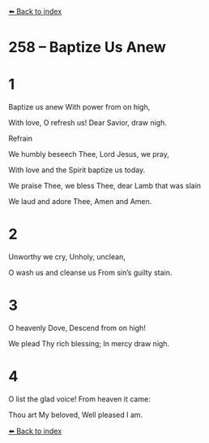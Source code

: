 [⬅️ Back to index](../README.md)

# 258 – Baptize Us Anew





# 1

Baptize us anew With power from on high,

With love, O refresh us! Dear Savior, draw nigh.



Refrain

We humbly beseech Thee, Lord Jesus, we pray,

With love and the Spirit baptize us today.

We praise Thee, we bless Thee, dear Lamb that was slain

We laud and adore Thee, Amen and Amen.



# 2

Unworthy we cry, Unholy, unclean,

O wash us and cleanse us From sin’s guilty stain.



# 3

O heavenly Dove, Descend from on high!

We plead Thy rich blessing; In mercy draw nigh.



# 4

O list the glad voice! From heaven it came:

Thou art My beloved, Well pleased I am.

[⬅️ Back to index](../README.md)

